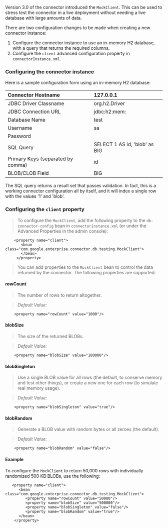 Version 3.0 of the connector introduced the `MockClient`. This can be used
to stress test the connector in a live deployment without needing a
live database with large amounts of data.

There are two configuration changes to be made when creating a new connector instance:

  1. Configure the connector instance to use an in-memory H2 database, with a query that returns the required columns.
  1. Configure the `client` advanced configuration property in `connectorInstance.xml`.

### Configuring the connector instance ###

Here is a sample configuration form using an in-memory H2 database:

| Connector Hostname | 127.0.0.1 |
|:-------------------|:----------|
| JDBC Driver Classname | org.h2.Driver |
| JDBC Connection URL | jdbc:h2:mem: |
| Database Name | test |
| Username | sa |
| Password |  |
| SQL Query | SELECT 1 AS id, 'blob' as BIG |
| Primary Keys (separated by comma) | id |
| BLOB/CLOB Field | BIG |

The SQL query returns a result set that passes validation. In fact,
this is a working connector configuration all by itself, and it will
index a single row with the values '1' and 'blob'.

### Configuring the `client` property ###

> To configure the `MockClient`, add the following property to the
> `db-connector-config` bean in `connectorInstance.xml` (or under the
> Advanced Properties in the admin console):

```
    <property name="client">
       <bean class="com.google.enterprise.connector.db.testing.MockClient">
       </bean>
     </property>
```

> You can add properties to the `MockClient` bean to control the data
> returned by the connector. The following properties are supported:

#### rowCount ####
> The number of rows to return altogether.

> <em>Default Value:</em>
```
    <property name="rowCount" value="1000"/>
```

#### blobSize ####
> The size of the returned BLOBs.

> <em>Default Value:</em>
```
    <property name="blobSize" value="100000"/>
```

#### blobSingleton ####
> Use a single BLOB value for all rows (the default, to conserve
> memory and test other things), or create a new one for each row
> (to simulate real memory usage).

> <em>Default Value:</em>
```
    <property name="blobSingleton" value="true"/>
```

#### blobRandom ####
> Generate a BLOB value with random bytes or all zeroes (the default).

> <em>Default Value:</em>
```
    <property name="blobRandom" value="false"/>
```

#### Example ####

To configure the `MockClient` to return 50,000 rows with individually
randomized 500 KB BLOBs, use the following:

```
   <property name="client">
      <bean class="com.google.enterprise.connector.db.testing.MockClient">
         <property name="rowCount" value="50000"/>
         <property name="blobSize" value="500000"/>
         <property name="blobSingleton" value="false"/>
         <property name="blobRandom" value="true"/>
      </bean>
    </property>
```